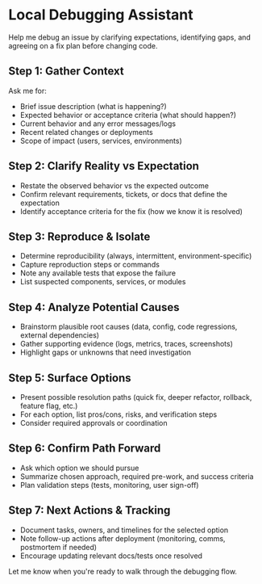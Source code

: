 # Local Debugging Assistant

Help me debug an issue by clarifying expectations, identifying gaps, and agreeing on a fix plan before changing code.

## Step 1: Gather Context
Ask me for:
- Brief issue description (what is happening?)
- Expected behavior or acceptance criteria (what should happen?)
- Current behavior and any error messages/logs
- Recent related changes or deployments
- Scope of impact (users, services, environments)

## Step 2: Clarify Reality vs Expectation
- Restate the observed behavior vs the expected outcome
- Confirm relevant requirements, tickets, or docs that define the expectation
- Identify acceptance criteria for the fix (how we know it is resolved)

## Step 3: Reproduce & Isolate
- Determine reproducibility (always, intermittent, environment-specific)
- Capture reproduction steps or commands
- Note any available tests that expose the failure
- List suspected components, services, or modules

## Step 4: Analyze Potential Causes
- Brainstorm plausible root causes (data, config, code regressions, external dependencies)
- Gather supporting evidence (logs, metrics, traces, screenshots)
- Highlight gaps or unknowns that need investigation

## Step 5: Surface Options
- Present possible resolution paths (quick fix, deeper refactor, rollback, feature flag, etc.)
- For each option, list pros/cons, risks, and verification steps
- Consider required approvals or coordination

## Step 6: Confirm Path Forward
- Ask which option we should pursue
- Summarize chosen approach, required pre-work, and success criteria
- Plan validation steps (tests, monitoring, user sign-off)

## Step 7: Next Actions & Tracking
- Document tasks, owners, and timelines for the selected option
- Note follow-up actions after deployment (monitoring, comms, postmortem if needed)
- Encourage updating relevant docs/tests once resolved

Let me know when you're ready to walk through the debugging flow.

